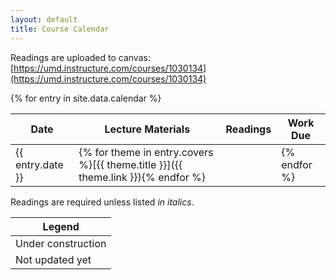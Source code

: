 ```yaml
---
layout: default
title: Course Calendar
---
```


Readings are uploaded to canvas: [https://umd.instructure.com/courses/1030134](https://umd.instructure.com/courses/1030134)

<table class="table">
<colgroup>
<thead>
<tr><th>Date<th>Lecture Materials<th>Readings<th>Work Due
<tbody>
{% for entry in site.data.calendar %}
<tr><td>{{ entry.date }}<td>{% for theme in entry.covers %}[{{ theme.title }}]({{ theme.link }}){% endfor %}<td><td>
{% endfor %}
</table>

Readings are required unless listed *in italics*.

<table class="table">
	<colgroup>
	<thead>
		<tr><th>Legend
	</thead>
	<tbody>
		<tr class="tr-present"><td>Under construction
		<tr class="tr-future"><td>Not updated yet
	</tbody>
</table>
